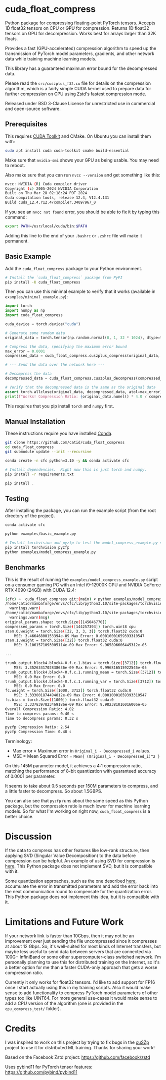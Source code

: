 # cuda_float_compress

Python package for compressing floating-point PyTorch tensors.  Accepts 1D float32 tensors on CPU or GPU for compression.  Returns 1D float32 tensors on GPU for decompression.  Works best for arrays larger than 32K floats.

Provides a fast (GPU-accelerated) compression algorithm to speed up the transmission of PyTorch model parameters, gradients, and other network data while training machine learning models.

This library has a guaranteed maximum error bound for the decompressed data.

Please read the `src/cuszplus_f32.cu` file for details on the compression algorithm, which is a fairly simple CUDA kernel used to prepare data for further compression on CPU using Zstd's fastest compression mode.

Released under BSD 3-Clause License for unrestricted use in commercial and open-source software.


## Prerequisites

This requires [CUDA Toolkit](https://developer.nvidia.com/cuda-downloads) and CMake.  On Ubuntu you can install them with:

```bash
sudo apt install cuda cuda-toolkit cmake build-essential
```

Make sure that `nvidia-smi` shows your GPU as being usable.  You may need to reboot.

Also make sure that you can run `nvcc --version` and get something like this:

```bash
nvcc: NVIDIA (R) Cuda compiler driver
Copyright (c) 2005-2024 NVIDIA Corporation
Built on Thu_Mar_28_02:18:24_PDT_2024
Cuda compilation tools, release 12.4, V12.4.131
Build cuda_12.4.r12.4/compiler.34097967_0
```

If you see an `nvcc not found` error, you should be able to fix it by typing this command:

```bash
export PATH=/usr/local/cuda/bin:$PATH
```

Adding this line to the end of your `.bashrc` or `.zshrc` file will make it permanent.


## Basic Example

Add the `cuda_float_compress` package to your Python environment.

```bash
# Install the `cuda_float_compress` package from PyPI
pip install -U cuda_float_compress
```

Then you can use this minimal example to verify that it works (available in `examples/minimal_example.py`):

```python
import torch
import numpy as np
import cuda_float_compress

cuda_device = torch.device("cuda")

# Generate some random data
original_data = torch.tensor(np.random.normal(0, 1, 32 * 1024), dtype=torch.float32, device=cuda_device)

# Compress the data, specifying the maximum error bound
max_error = 0.0001
compressed_data = cuda_float_compress.cuszplus_compress(original_data, max_error)

# --- Send the data over the network here ---

# Decompress the data
decompressed_data = cuda_float_compress.cuszplus_decompress(compressed_data, cuda_device)

# Verify that the decompressed data is the same as the original data
assert torch.allclose(original_data, decompressed_data, atol=max_error)
print(f"Works! Compression Ratio: {original_data.numel() * 4.0 / compressed_data.numel():.2f}")
```

This requires that you pip install `torch` and `numpy` first.


## Manual Installation

These instructions require you have installed [Conda](https://docs.anaconda.com/miniconda/miniconda-install/).

```bash
git clone https://github.com/catid/cuda_float_compress
cd cuda_float_compress
git submodule update --init --recursive

conda create -n cfc python=3.10 -y && conda activate cfc

# Install dependencies.  Right now this is just torch and numpy.
pip install -r requirements.txt

pip install .
```


## Testing

After installing the package, you can run the example script (from the root directory of the project).

```bash
conda activate cfc

python examples/basic_example.py

# Install torchvision and pyzfp to test the model_compress_example.py script
pip install torchvision pyzfp
python examples/model_compress_example.py
```


## Benchmarks

This is the result of running the `examples/model_compress_example.py` script on a consumer gaming PC with an Intel i9-12900K CPU and NVIDIA GeForce RTX 4090 (24GB) with CUDA 12.4:

```bash
(cfc) ➜  cuda_float_compress git:(main) ✗ python examples/model_compress_example.py
/home/catid/mambaforge/envs/cfc/lib/python3.10/site-packages/torchvision/models/_utils.py:208: UserWarning: The parameter 'pretrained' is deprecated since 0.13 and may be removed in the future, please use 'weights' instead.
  warnings.warn(
/home/catid/mambaforge/envs/cfc/lib/python3.10/site-packages/torchvision/models/_utils.py:223: UserWarning: Arguments other than a weight enum or `None` for 'weights' are deprecated since 0.13 and may be removed in the future. The current behavior is equivalent to passing `weights=RegNet_Y_32GF_Weights.IMAGENET1K_V1`. You can also use `weights=RegNet_Y_32GF_Weights.DEFAULT` to get the most up-to-date weights.
  warnings.warn(msg)
original_params.shape: torch.Size([145046770])
compressed_params = torch.Size([144257393]) torch.uint8 cpu
stem.0.weight = torch.Size([32, 3, 3, 3]) torch.float32 cuda:0
    MSE: 3.46646800153394e-09 Max Error: 0.00010001659393310547
stem.1.weight = torch.Size([32]) torch.float32 cuda:0
    MSE: 3.1061571093005114e-09 Max Error: 9.965896606445312e-05

...

trunk_output.block4.block4-0.f.c.1.bias = torch.Size([3712]) torch.float32 cuda:0
    MSE: 3.3526341702838636e-09 Max Error: 9.996816515922546e-05
trunk_output.block4.block4-0.f.c.1.running_mean = torch.Size([3712]) torch.float32 cuda:0
    MSE: 0.0 Max Error: 0.0
trunk_output.block4.block4-0.f.c.1.running_var = torch.Size([3712]) torch.float32 cuda:0
    MSE: 0.0 Max Error: 0.0
fc.weight = torch.Size([1000, 3712]) torch.float32 cuda:0
    MSE: 3.333001874494812e-09 Max Error: 0.00010001659393310547
fc.bias = torch.Size([1000]) torch.float32 cuda:0
    MSE: 3.3378397823469186e-09 Max Error: 9.982381016016006e-05
Overall Compression Ratio: 4.02
Time to compress params: 0.40 s
Time to decompress params: 0.32 s

pyzfp Compression Ratio: 2.54
pyzfp Compression Time: 0.40 s
```

Terminology:
* Max error = Maximum error in `Original_i - Decompressed_i` values.
* MSE = Mean Squared Error = `Mean{ (Original_i - Decompressed_i)^2 }`

On this 145M parameter model, it achieves a 4:1 compression ratio, matching the performance of 8-bit quantization with guaranteed accuracy of 0.0001 per parameter.

It seems to take about 0.5 seconds per 150M parameters to compress, and a little faster to decompress.  So about 1.5GBPS.

You can also see that `pyzfp` runs about the same speed as this Python package, but the compression ratio is much lower for machine learning models.  So for what I'm working on right now, `cuda_float_compress` is a better choice.


# Discussion

If the data to compress has other features like low-rank structure, then applying SVD (Singular Value Decomposition) to the data before compression can be helpful.  An example of using SVD for compression is [here](https://timbaumann.info/svd-image-compression-demo/).  This Python package does not implement SVD, but it is compatible with it.

Some quantization approaches, such as the one described [here](https://arxiv.org/abs/2407.04480), accumulate the error in transmitted parameters and add the error back into the next communication round to compensate for the quantization error.  This Python package does not implement this idea, but it is compatible with it.


# Limitations and Future Work

If your network link is faster than 10Gbps, then it may not be an improvement over just sending the file uncompressed since it compresses at about 12 Gbps.  So, it's well-suited for most kinds of Internet transfers, but maybe less useful to send data between servers that are connected via 100G+ InfiniBand or some other supercomputer-class switched network.  I'm personally planning to use this for distributed training on the Internet, so it's a better option for me than a faster CUDA-only approach that gets a worse compression ratio.

Currently it only works for float32 tensors.  I'd like to add support for FP16 once I start actually using this in my training scripts.  Also it would make sense to add functionality to compress PyTorch model parameters of other types too like UINT64.  For more general use-cases it would make sense to add a CPU version of the algorithm (one is provided in the `cpu_compress_test/` folder).


# Credits

I was inspired to work on this project by trying to fix bugs in the [cuSZp](https://github.com/szcompressor/cuSZp) project to use it for distributed ML training.  Thanks for sharing your work!

Based on the Facebook Zstd project: https://github.com/facebook/zstd

Uses pybind11 for PyTorch tensor features: https://github.com/pybind/pybind11
